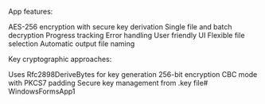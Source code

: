 App features:

AES-256 encryption with secure key derivation
Single file and batch decryption
Progress tracking
Error handling
User friendly UI
Flexible file selection
Automatic output file naming

Key cryptographic approaches:

Uses Rfc2898DeriveBytes for key generation
256-bit encryption
CBC mode with PKCS7 padding
Secure key management from .key file# WindowsFormsApp1
